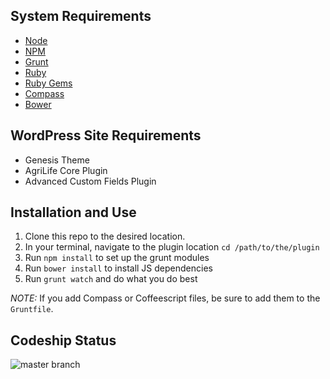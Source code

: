 ## System Requirements

* [Node][node]
* [NPM][npm]
* [Grunt][grunt]
* [Ruby][ruby]
* [Ruby Gems][gems]
* [Compass][compass]
* [Bower][bower]

## WordPress Site Requirements

* Genesis Theme
* AgriLife Core Plugin
* Advanced Custom Fields Plugin
 
## Installation and Use

1. Clone this repo to the desired location.
2. In your terminal, navigate to the plugin location `cd /path/to/the/plugin`
3. Run `npm install` to set up the grunt modules
4. Run `bower install` to install JS dependencies
5. Run `grunt watch` and do what you do best
 
*NOTE:* If you add Compass or Coffeescript files, be sure to add them to the `Gruntfile`.

[node]: http://nodejs.org/
[npm]: https://npmjs.org/
[grunt]: http://gruntjs.com/
[ruby]: http://www.ruby-lang.org/en/
[gems]: http://rubygems.org/
[compass]: http://compass-style.org/
[bower]: http://bower.io/

## Codeship Status
![master branch](https://codeship.com/projects/8a885560-d8b2-0133-1e96-3ab00a090344/status?branch=master)